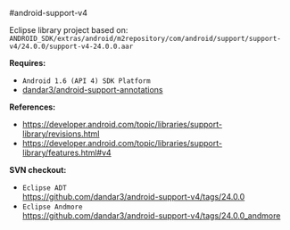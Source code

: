 #android-support-v4

Eclipse library project based on:<br/>
`ANDROID_SDK/extras/android/m2repository/com/android/support/support-v4/24.0.0/support-v4-24.0.0.aar`

**Requires:**
- `Android 1.6 (API 4) SDK Platform`
- [dandar3/android-support-annotations](https://github.com/dandar3/android-support-annotations)

**References:**
- https://developer.android.com/topic/libraries/support-library/revisions.html
- https://developer.android.com/topic/libraries/support-library/features.html#v4

**SVN checkout:**
- `Eclipse ADT`<br/>
  https://github.com/dandar3/android-support-v4/tags/24.0.0
- `Eclipse Andmore`<br/>
  https://github.com/dandar3/android-support-v4/tags/24.0.0_andmore